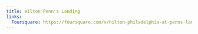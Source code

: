```yaml
---
title: Hilton Penn's Landing
links:
  Foursquare: https://foursquare.com/v/hilton-philadelphia-at-penns-landing/5508c571498e8a006cacb70c
---
```

